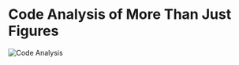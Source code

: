 

# Code Analysis of More Than Just Figures 

<img src="https://repo-analytics-backend.vercel.app/api?backgroundColor=black
&titleColor=white
&textColor=white
&subHeader=2025-01-10 03:37:50
&title=Analysis%20of%20%27More%20Than%20Just%20Figures%27
&numFiles=24
&totalLines=40475
&errors=69
&extensions=png%2Cjs%2Ctgz%2Cgltf%2Csample%2Cjson%2CHEAD%2Cyml%2Cmd%2Ctxt%2Cmain%2Cpdf%2Cconfig%2Cdescription%2Cindex%2Cpacked-refs%2Cexclude%2Cidx%2Cpack%2Crev%2Cico%2Chtml%2Csvg%2Ccss
&fileCounter=41%2C39%2C20%2C15%2C14%2C5%2C4%2C3%2C2%2C2%2C2%2C1%2C1%2C1%2C1%2C1%2C1%2C1%2C1%2C1%2C1%2C1%2C1%2C1
&lineCounterPerFile=0%2C2406%2C0%2C6068%2C868%2C30727%2C4%2C66%2C2%2C18%2C2%2C0%2C13%2C1%2C0%2C3%2C6%2C0%2C0%2C0%2C0%2C1%2C55%2C235"
alt="Code Analysis" />
